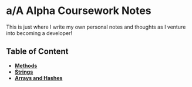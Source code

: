 # a/A Alpha Coursework Notes

This is just where I write my own personal notes and thoughts as I venture into becoming a developer!

## Table of Content
- [**Methods**](https://github.com/ckim2013/personal-notes/blob/master/methods.md)
- [**Strings**](https://github.com/ckim2013/personal-notes/blob/master/strings.md)
- [**Arrays and Hashes**](https://github.com/ckim2013/personal-notes/blob/master/arrays_hashes.md)
